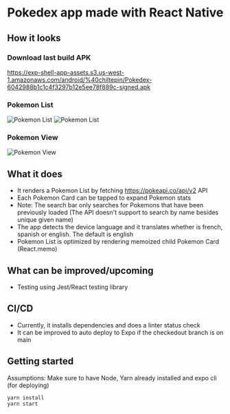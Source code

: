 # Pokedex app made with React Native

## How it looks

### Download last build APK

https://exp-shell-app-assets.s3.us-west-1.amazonaws.com/android/%40chiltepin/Pokedex-6042988b1c1c4f3297b12e5ee78f889c-signed.apk

### Pokemon List

<img src="https://i.imgur.com/sYFVZ2k.png" alt="Pokemon List" />

<img src="https://i.imgur.com/KxXb3h3.png" alt="Pokemon List" />

### Pokemon View

<img src="https://i.imgur.com/80Mhcsa.png" alt="Pokemon View" />

## What it does

- It renders a Pokemon List by fetching https://pokeapi.co/api/v2 API
- Each Pokemon Card can be tapped to expand Pokemon stats
- Note: The search bar only searches for Pokemons that have been previously loaded (The API doesn't support to search by name besides unique given name)
- The app detects the device language and it translates whether is french, spanish or english. The default is english
- Pokemon List is optimized by rendering memoized child Pokemon Card (React.memo)

## What can be improved/upcoming

- Testing using Jest/React testing library

## CI/CD

- Currently, it installs dependencies and does a linter status check
- It can be improved to auto deploy to Expo if the checkedout branch is on main

## Getting started

Assumptions: Make sure to have Node, Yarn already installed and expo cli (for deploying)

```
yarn install
yarn start
```

